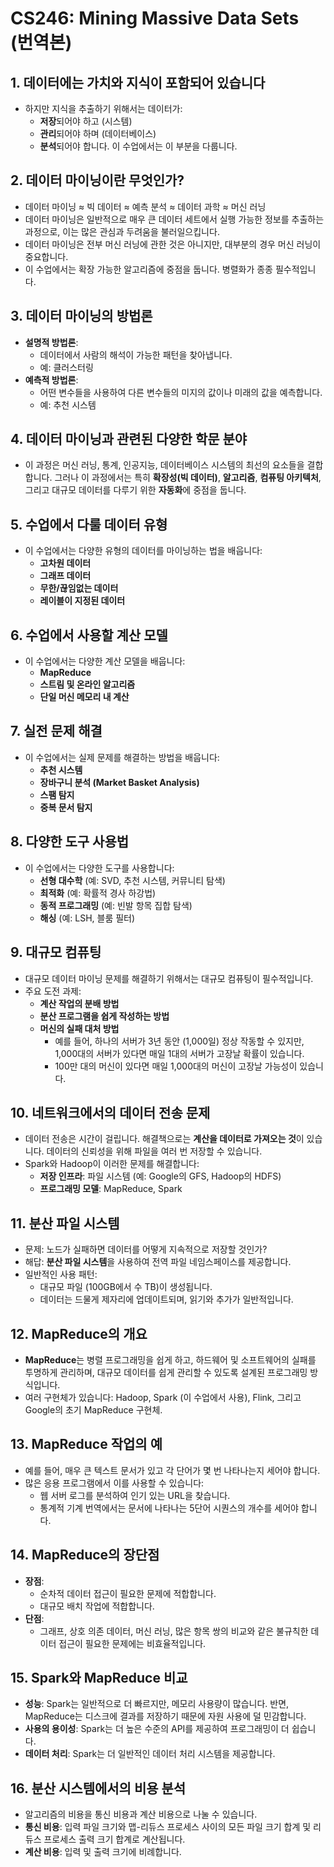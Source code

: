# CS246: Mining Massive Data Sets (번역본)

## 1. 데이터에는 가치와 지식이 포함되어 있습니다
- 하지만 지식을 추출하기 위해서는 데이터가:
  - **저장**되어야 하고 (시스템)
  - **관리**되어야 하며 (데이터베이스)
  - **분석**되어야 합니다. 이 수업에서는 이 부분을 다룹니다.

## 2. 데이터 마이닝이란 무엇인가?
- 데이터 마이닝 ≈ 빅 데이터 ≈ 예측 분석 ≈ 데이터 과학 ≈ 머신 러닝
- 데이터 마이닝은 일반적으로 매우 큰 데이터 세트에서 실행 가능한 정보를 추출하는 과정으로, 이는 많은 관심과 두려움을 불러일으킵니다.
- 데이터 마이닝은 전부 머신 러닝에 관한 것은 아니지만, 대부분의 경우 머신 러닝이 중요합니다.
- 이 수업에서는 확장 가능한 알고리즘에 중점을 둡니다. 병렬화가 종종 필수적입니다.

## 3. 데이터 마이닝의 방법론
- **설명적 방법론**:
  - 데이터에서 사람의 해석이 가능한 패턴을 찾아냅니다.
  - 예: 클러스터링
- **예측적 방법론**:
  - 어떤 변수들을 사용하여 다른 변수들의 미지의 값이나 미래의 값을 예측합니다.
  - 예: 추천 시스템

## 4. 데이터 마이닝과 관련된 다양한 학문 분야
- 이 과정은 머신 러닝, 통계, 인공지능, 데이터베이스 시스템의 최선의 요소들을 결합합니다. 그러나 이 과정에서는 특히 **확장성(빅 데이터)**, **알고리즘**, **컴퓨팅 아키텍처**, 그리고 대규모 데이터를 다루기 위한 **자동화**에 중점을 둡니다.

## 5. 수업에서 다룰 데이터 유형
- 이 수업에서는 다양한 유형의 데이터를 마이닝하는 법을 배웁니다:
  - **고차원 데이터**
  - **그래프 데이터**
  - **무한/끊임없는 데이터**
  - **레이블이 지정된 데이터**

## 6. 수업에서 사용할 계산 모델
- 이 수업에서는 다양한 계산 모델을 배웁니다:
  - **MapReduce**
  - **스트림 및 온라인 알고리즘**
  - **단일 머신 메모리 내 계산**

## 7. 실전 문제 해결
- 이 수업에서는 실제 문제를 해결하는 방법을 배웁니다:
  - **추천 시스템**
  - **장바구니 분석 (Market Basket Analysis)**
  - **스팸 탐지**
  - **중복 문서 탐지**

## 8. 다양한 도구 사용법
- 이 수업에서는 다양한 도구를 사용합니다:
  - **선형 대수학** (예: SVD, 추천 시스템, 커뮤니티 탐색)
  - **최적화** (예: 확률적 경사 하강법)
  - **동적 프로그래밍** (예: 빈발 항목 집합 탐색)
  - **해싱** (예: LSH, 블룸 필터)

## 9. 대규모 컴퓨팅
- 대규모 데이터 마이닝 문제를 해결하기 위해서는 대규모 컴퓨팅이 필수적입니다.
- 주요 도전 과제:
  - **계산 작업의 분배 방법**
  - **분산 프로그램을 쉽게 작성하는 방법**
  - **머신의 실패 대처 방법**
    - 예를 들어, 하나의 서버가 3년 동안 (1,000일) 정상 작동할 수 있지만, 1,000대의 서버가 있다면 매일 1대의 서버가 고장날 확률이 있습니다.
    - 100만 대의 머신이 있다면 매일 1,000대의 머신이 고장날 가능성이 있습니다.

## 10. 네트워크에서의 데이터 전송 문제
- 데이터 전송은 시간이 걸립니다. 해결책으로는 **계산을 데이터로 가져오는 것**이 있습니다. 데이터의 신뢰성을 위해 파일을 여러 번 저장할 수 있습니다.
- Spark와 Hadoop이 이러한 문제를 해결합니다:
  - **저장 인프라**: 파일 시스템 (예: Google의 GFS, Hadoop의 HDFS)
  - **프로그래밍 모델**: MapReduce, Spark

## 11. 분산 파일 시스템
- 문제: 노드가 실패하면 데이터를 어떻게 지속적으로 저장할 것인가?
- 해답: **분산 파일 시스템**을 사용하여 전역 파일 네임스페이스를 제공합니다.
- 일반적인 사용 패턴:
  - 대규모 파일 (100GB에서 수 TB)이 생성됩니다.
  - 데이터는 드물게 제자리에 업데이트되며, 읽기와 추가가 일반적입니다.

## 12. MapReduce의 개요
- **MapReduce**는 병렬 프로그래밍을 쉽게 하고, 하드웨어 및 소프트웨어의 실패를 투명하게 관리하며, 대규모 데이터를 쉽게 관리할 수 있도록 설계된 프로그래밍 방식입니다.
- 여러 구현체가 있습니다: Hadoop, Spark (이 수업에서 사용), Flink, 그리고 Google의 초기 MapReduce 구현체.

## 13. MapReduce 작업의 예
- 예를 들어, 매우 큰 텍스트 문서가 있고 각 단어가 몇 번 나타나는지 세어야 합니다.
- 많은 응용 프로그램에서 이를 사용할 수 있습니다:
  - 웹 서버 로그를 분석하여 인기 있는 URL을 찾습니다.
  - 통계적 기계 번역에서는 문서에 나타나는 5단어 시퀀스의 개수를 세어야 합니다.

## 14. MapReduce의 장단점
- **장점**:
  - 순차적 데이터 접근이 필요한 문제에 적합합니다.
  - 대규모 배치 작업에 적합합니다.
- **단점**:
  - 그래프, 상호 의존 데이터, 머신 러닝, 많은 항목 쌍의 비교와 같은 불규칙한 데이터 접근이 필요한 문제에는 비효율적입니다.

## 15. Spark와 MapReduce 비교
- **성능**: Spark는 일반적으로 더 빠르지만, 메모리 사용량이 많습니다. 반면, MapReduce는 디스크에 결과를 저장하기 때문에 자원 사용에 덜 민감합니다.
- **사용의 용이성**: Spark는 더 높은 수준의 API를 제공하여 프로그래밍이 더 쉽습니다.
- **데이터 처리**: Spark는 더 일반적인 데이터 처리 시스템을 제공합니다.

## 16. 분산 시스템에서의 비용 분석
- 알고리즘의 비용을 통신 비용과 계산 비용으로 나눌 수 있습니다.
- **통신 비용**: 입력 파일 크기와 맵-리듀스 프로세스 사이의 모든 파일 크기 합계 및 리듀스 프로세스 출력 크기 합계로 계산됩니다.
- **계산 비용**: 입력 및 출력 크기에 비례합니다.
